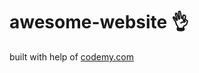 # awesome-website :ok_hand:                                                                                                                                                                                                                                      
built with help of <a href="http://johnelder.com/">codemy.com</a>
